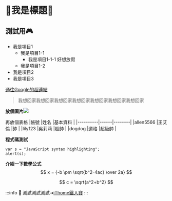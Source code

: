 # :rocket:我是標題:rocket:
## 測試用:video_game:
- 我是項目1
    - 我是項目1-1
        - 我是項目1-1-1
          好想放假
    - 我是項目1-2
- 我是項目2
- 我是項目3

[通往Google的超連結](https://www.google.com.tw/)

> 我想回家我想回家我想回家我想回家我想回家我想回家我想回家

**放個圖片**![](https://th.bing.com/th/id/R.31767c0d8d6d30d45b0a9b96d5e3a880?rik=TyBIUaoIDAB0Qw&riu=http%3a%2f%2finplus.top%2fassets%2fblogImg%2fmarkdown%2fmarkdown-0.png&ehk=7T1iLuILhJc4Yn%2fSSe493ScIMG%2bPltiO1E9aAhijFo8%3d&risl=&pid=ImgRaw&r=0)

再放個表格
|帳號       |姓名  |基本資料  |
|----------|------|--------|
|allen5566 |王艾倫 |帥       |
|lily123   |吳莉莉 |超帥     |
|dogdog    |道格   |超級帥   |

**程式碼測試**
```javascript=16
var s = "JavaScript syntax highlighting";
alert(s);
```

**介紹一下數學公式**
$$
x = {-b \pm \sqrt{b^2-4ac} \over 2a}
$$

$$
c = \sqrt{a^2+b^2}
$$

:::info
:pushpin: 測試測試測試➜[iThome鐵人賽](https://ithelp.ithome.com.tw/2021ironman/event)
:::

